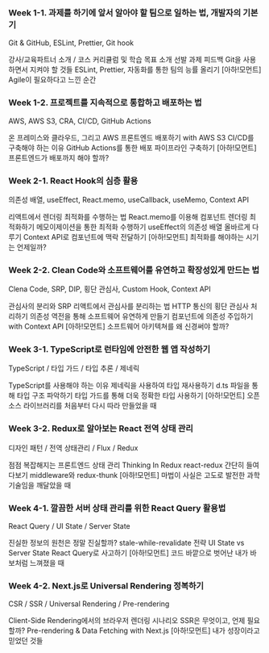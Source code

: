 ### Week 1-1. 과제를 하기에 앞서 알아야 할 팀으로 일하는 법, 개발자의 기본기
Git & GitHub, ESLint, Prettier, Git hook

강사/교육파트너 소개 / 코스 커리큘럼 및 학습 목표 소개
선발 과제 피드백
Git을 사용하면서 지켜야 할 것들
ESLint, Prettier, 자동화를 통한 팀의 능률 올리기
[아하!모먼트] Agile이 필요하다고 느낀 순간
### Week 1-2. 프로젝트를 지속적으로 통합하고 배포하는 법
AWS, AWS S3, CRA, CI/CD, GitHub Actions

온 프레미스와 클라우드, 그리고 AWS
프론트엔드 배포하기 with AWS S3
CI/CD를 구축해야 하는 이유
GitHub Actions를 통한 배포 파이프라인 구축하기
[아하!모먼트] 프론트엔드가 배포까지 해야 할까?
### Week 2-1. React Hook의 심층 활용
의존성 배열, useEffect, React.memo, useCallback, useMemo, Context API

리액트에서 렌더링 최적화를 수행하는 법
React.memo를 이용해 컴포넌트 렌더링 최적화하기
메모이제이션을 통한 최적화 수행하기
useEffect의 의존성 배열 올바르게 다루기
Context API로 컴포넌트에 맥락 전달하기
[아하!모먼트] 최적화를 해야하는 시기는 언제일까?
### Week 2-2. Clean Code와 소프트웨어를 유연하고 확장성있게 만드는 법
Clena Code, SRP, DIP, 횡단 관심사, Custom Hook, Context API

관심사의 분리와 SRP
리액트에서 관심사를 분리하는 법
HTTP 통신의 횡단 관심사 처리하기
의존성 역전을 통해 소프트웨어 유연하게 만들기
컴포넌트에 의존성 주입하기 with Context API
[아하!모먼트] 소프트웨어 아키텍쳐를 왜 신경써야 할까?
### Week 3-1. TypeScript로 런타임에 안전한 웹 앱 작성하기
TypeScript / 타입 가드 / 타입 추론 / 제네릭

TypeScript를 사용해야 하는 이유
제네릭을 사용하여 타입 재사용하기
d.ts 파일을 통해 타입 구조 파악하기
타입 가드를 통해 더욱 정확한 타입 사용하기
[아하!모먼트] 오픈소스 라이브러리를 처음부터 다시 따라 만들었을 때
### Week 3-2. Redux로 알아보는 React 전역 상태 관리
디자인 패턴 / 전역 상태관리 / Flux / Redux

점점 복잡해지는 프론트엔드 상태 관리
Thinking In Redux
react-redux 간단히 들여다보기
middleware와 redux-thunk
[아하!모먼트] 마법이 사실은 고도로 발전한 과학 기술임을 깨달았을 때
### Week 4-1. 깔끔한 서버 상태 관리를 위한 React Query 활용법
React Query / UI State / Server State

진실한 정보의 원천은 정말 진실할까?
stale-while-revalidate 전략
UI State vs Server State
React Query로 사고하기
[아하!모먼트] 코드 바깥으로 벗어난 내가 바보처럼 느껴졌을 때
### Week 4-2. Next.js로 Universal Rendering 정복하기
CSR / SSR / Universal Rendering / Pre-rendering

Client-Side Rendering에서의 브라우저 렌더링 시나리오
SSR은 무엇이고, 언제 필요할까?
Pre-rendering & Data Fetching with Next.js
[아하!모먼트] 내가 성장이라고 믿었던 것들